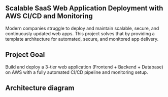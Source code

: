 ## Scalable SaaS Web Application Deployment with AWS CI/CD and Monitoring
Modern companies struggle to deploy and maintain scalable, secure, and continuously updated web apps. This project solves that by providing a template architecture for automated, secure, and monitored app delivery.
## Project Goal
Build and deploy a 3-tier web application (Frontend + Backend + Database) on AWS with a fully automated CI/CD pipeline and monitoring setup.
## Architecture diagram
